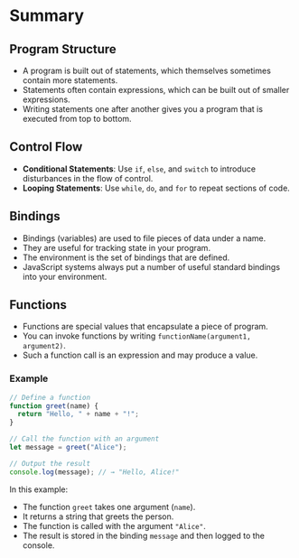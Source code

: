 # Summary 

## Program Structure

- A program is built out of statements, which themselves sometimes contain more statements.
- Statements often contain expressions, which can be built out of smaller expressions.
- Writing statements one after another gives you a program that is executed from top to bottom.

## Control Flow

- **Conditional Statements**: Use `if`, `else`, and `switch` to introduce disturbances in the flow of control.
- **Looping Statements**: Use `while`, `do`, and `for` to repeat sections of code.

## Bindings

- Bindings (variables) are used to file pieces of data under a name.
- They are useful for tracking state in your program.
- The environment is the set of bindings that are defined.
- JavaScript systems always put a number of useful standard bindings into your environment.

## Functions

- Functions are special values that encapsulate a piece of program.
- You can invoke functions by writing `functionName(argument1, argument2)`.
- Such a function call is an expression and may produce a value.

### Example

```javascript
// Define a function
function greet(name) {
  return "Hello, " + name + "!";
}

// Call the function with an argument
let message = greet("Alice");

// Output the result
console.log(message); // → "Hello, Alice!"
```

In this example:
- The function `greet` takes one argument (`name`).
- It returns a string that greets the person.
- The function is called with the argument `"Alice"`.
- The result is stored in the binding `message` and then logged to the console.
